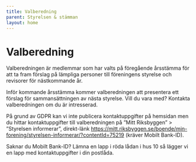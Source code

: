 ```yaml
---
title: Valberedning
parent: Styrelsen & stämman
layout: home
---
```


# Valberedning

Valberedningen är medlemmar som har valts på föregående årsstämma för att ta fram förslag på lämpliga personer till föreningens styrelse och revisorer för nästkommande år.

Inför kommande årsstämma kommer valberedningen att presentera ett förslag för sammansättningen av nästa styrelse. Vill du vara med? Kontakta valberedningen om du är intresserad.

På grund av GDPR kan vi inte publicera kontaktuppgifter på hemsidan men du hittar kontaktuppgifter till valberedningen på ”Mitt Riksbyggen” > ”Styrelsen informerar”, direkt-länk https://mitt.riksbyggen.se/boende/min-forening/styrelsen-informerar/?contentId=75219 (kräver Mobilt Bank-ID).

Saknar du Mobilt Bank-ID? Lämna en lapp i röda lådan i hus 10 så lägger vi en lapp med kontaktuppgifter i din postlåda.